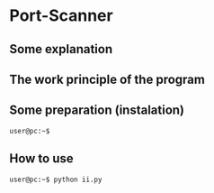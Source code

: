 # Port-Scanner

## Some explanation
  

## The work principle of the program
  

## Some preparation (instalation)
```console
user@pc:~$ 
```

## How to use
```console
user@pc:~$ python ii.py 
```
